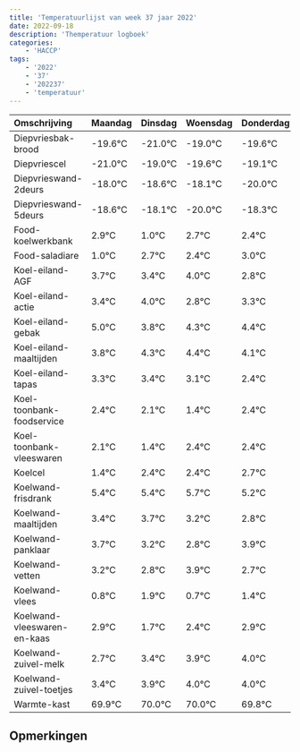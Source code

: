 ```yaml
---
title: 'Temperatuurlijst van week 37 jaar 2022'
date: 2022-09-18
description: 'Themperatuur logboek'
categories:
    - 'HACCP'
tags:
    - '2022'
    - '37'
    - '202237'
    - 'temperatuur'
---
```

|Omschrijving|Maandag|Dinsdag|Woensdag|Donderdag|Vrijdag|Zaterdag|Zondag|
|:---|:---|:---|:---|:---|:---|:---|:---|
|Diepvriesbak-brood|-19.6°C|-21.0°C|-19.0°C|-19.6°C|-19.1°C|-21.0°C|-19.3°C|
|Diepvriescel|-21.0°C|-19.0°C|-19.6°C|-19.1°C|-21.0°C|-19.3°C|-19.6°C|
|Diepvrieswand-2deurs|-18.0°C|-18.6°C|-18.1°C|-20.0°C|-18.3°C|-18.6°C|-18.0°C|
|Diepvrieswand-5deurs|-18.6°C|-18.1°C|-20.0°C|-18.3°C|-18.6°C|-18.0°C|-19.2°C|
|Food-koelwerkbank|2.9°C|1.0°C|2.7°C|2.4°C|3.0°C|1.8°C|2.3°C|
|Food-saladiare|1.0°C|2.7°C|2.4°C|3.0°C|1.8°C|2.3°C|2.4°C|
|Koel-eiland-AGF|3.7°C|3.4°C|4.0°C|2.8°C|3.3°C|3.4°C|3.1°C|
|Koel-eiland-actie|3.4°C|4.0°C|2.8°C|3.3°C|3.4°C|3.1°C|2.4°C|
|Koel-eiland-gebak|5.0°C|3.8°C|4.3°C|4.4°C|4.1°C|3.4°C|4.4°C|
|Koel-eiland-maaltijden|3.8°C|4.3°C|4.4°C|4.1°C|3.4°C|4.4°C|4.4°C|
|Koel-eiland-tapas|3.3°C|3.4°C|3.1°C|2.4°C|3.4°C|3.4°C|3.7°C|
|Koel-toonbank-foodservice|2.4°C|2.1°C|1.4°C|2.4°C|2.4°C|2.7°C|2.2°C|
|Koel-toonbank-vleeswaren|2.1°C|1.4°C|2.4°C|2.4°C|2.7°C|2.2°C|1.8°C|
|Koelcel|1.4°C|2.4°C|2.4°C|2.7°C|2.2°C|1.8°C|2.9°C|
|Koelwand-frisdrank|5.4°C|5.4°C|5.7°C|5.2°C|4.8°C|5.9°C|4.7°C|
|Koelwand-maaltijden|3.4°C|3.7°C|3.2°C|2.8°C|3.9°C|2.7°C|3.4°C|
|Koelwand-panklaar|3.7°C|3.2°C|2.8°C|3.9°C|2.7°C|3.4°C|3.9°C|
|Koelwand-vetten|3.2°C|2.8°C|3.9°C|2.7°C|3.4°C|3.9°C|4.0°C|
|Koelwand-vlees|0.8°C|1.9°C|0.7°C|1.4°C|1.9°C|2.0°C|2.0°C|
|Koelwand-vleeswaren-en-kaas|2.9°C|1.7°C|2.4°C|2.9°C|3.0°C|3.0°C|2.8°C|
|Koelwand-zuivel-melk|2.7°C|3.4°C|3.9°C|4.0°C|4.0°C|3.8°C|3.9°C|
|Koelwand-zuivel-toetjes|3.4°C|3.9°C|4.0°C|4.0°C|3.8°C|3.9°C|3.4°C|
|Warmte-kast|69.9°C|70.0°C|70.0°C|69.8°C|69.9°C|69.4°C|68.7°C|

## Opmerkingen



